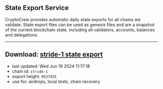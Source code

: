 ## State Export Service
CryptoCrew provides automatic daily state exports for all chains we validate. State export files can be used as genesis files and are a snapshot of the current blockchain state, including all validators, accounts, balances and delegations.

---
**Download: [stride-1 state export](https://dl-eu2.ccvalidators.com/SERVICE/stride/stride-1_export_9537435.json)**
---

- last updated: Wed Jun 19 2024 11:17:18
- chain id: `stride-1`
- export height: `9537435`
- use for: airdrops, local tests, chain recovery
